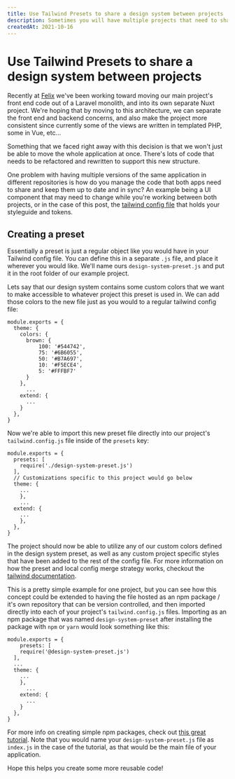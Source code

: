 ```yaml
---
title: Use Tailwind Presets to share a design system between projects
description: Sometimes you will have multiple projects that need to share the same design system or styles. If you're using Tailwind CSS, this can be achieved through Presets, allowing you to manage the system in one spot and deploy to your various projects.
createdAt: 2021-10-16
---
```


<div class="prose">

# Use Tailwind Presets to share a design system between projects

Recently at [Felix](https://www.felixforyou.ca) we've been working toward moving our main project's front end code out of a Laravel monolith, and into its own separate Nuxt project. We're hoping that by moving to this architecture, we can separate the front end and backend concerns, and also make the project more consistent since currently some of the views are written in templated PHP, some in Vue, etc...

Something that we faced right away with this decision is that we won't just be able to move the whole application at once. There's lots of code that needs to be refactored and rewritten to support this new structure.

One problem with having multiple versions of the same application in different repositories is how do you manage the code that both apps need to share and keep them up to date and in sync? An example being a UI component that may need to change while you're working between both projects, or in the case of this post, the [tailwind config file](https://tailwindcss.com/docs/configuration) that holds your styleguide and tokens.

## Creating a preset

Essentially a preset is just a regular object like you would have in your Tailwind config file. You can define this in a separate `.js` file, and place it wherever you would like. We'll name ours `design-system-preset.js` and put it in the root folder of our example project.

Lets say that our design system contains some custom colors that we want to make accessible to whatever project this preset is used in. We can add those colors to the new file just as you would to a regular tailwind config file:

```js[design-system-preset.js]
module.exports = {
  theme: {
    colors: {
      brown: {
          100: '#544742',
          75: '#6B6055',
          50: '#B7A697',
          10: '#F5ECE4',
          5: '#FFFBF7'
      }
    },
      ...
    extend: {
      ...
    }
  },
}
```

Now we're able to import this new preset file directly into our project's `tailwind.config.js` file inside of the `presets` key:

```js[tailwind.config.js]
module.exports = {
  presets: [
    require('./design-system-preset.js')
  ],
  // Customizations specific to this project would go below
  theme: {
    ...
    },
    ...
  extend: {
    ...
    },
  },
}
```

The project should now be able to utilize any of our custom colors defined in the design system preset, as well as any custom project specific styles that have been added to the rest of the config file. For more information on how the preset and local config merge strategy works, checkout the [tailwind documentation](https://tailwindcss.com/docs/presets#how-configurations-are-merged).

This is a pretty simple example for one project, but you can see how this concept could be extended to having the file hosted as an npm package / it's own repository that can be version controlled, and then imported directly into each of your project's `tailwind.config.js` files. Importing as an npm package that was named `design-system-preset` after installing the package with `npm` or `yarn` would look something like this:

```js[tailwind.config.js]
module.exports = {
    presets: [
    require('@design-system-preset.js')
  ],
  ...
  theme: {
    ...
    },
      ...
    extend: {
      ...
    }
  },
}
```

For more info on creating simple npm packages, check out [this great tutorial](https://dev.to/souravdey777/creating-your-own-npm-package-4f4g). Note that you would name your `design-system-preset.js` file as `index.js` in the case of the tutorial, as that would be the main file of your application.

Hope this helps you create some more reusable code!

</div>
